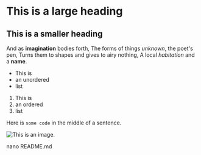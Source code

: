 # This is a large heading
## This is a smaller heading
And as **imagination** bodies forth, 
The forms of things *unknown*, the poet's pen, 
Turns them to shapes and gives to airy nothing, 
A local *habitation* and a **name**. 

- This is 
- an unordered 
- list 

1. This is 
2. an ordered 
3. list 

Here is `some code` in the middle of a sentence. 




![This is an 
image.](https://github.com/yihui/xaringan/releases/download/v0.0.2/karl-moustache.jpg)

nano README.md

